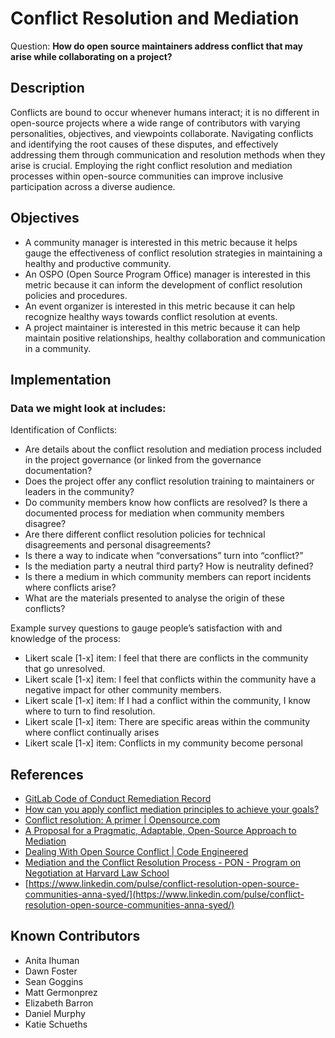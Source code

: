 # Conflict Resolution and Mediation

Question: **How do open source maintainers address conflict that may arise while collaborating on a project?**

## Description

Conflicts are bound to occur whenever humans interact; it is no different in open-source projects where a wide range of contributors with varying personalities, objectives, and viewpoints collaborate. Navigating conflicts and identifying the root causes of these disputes, and effectively addressing them through communication and resolution methods when they arise is crucial.  Employing the right conflict resolution and mediation processes within open-source communities can improve inclusive participation across a diverse audience.


## Objectives

* A community manager is interested in this metric because it helps gauge the effectiveness of conflict resolution strategies in maintaining a healthy and productive community.
* An OSPO (Open Source Program Office) manager is interested in this metric because it can inform the development of conflict resolution policies and procedures.
* An event organizer is interested in this metric because it can help recognize healthy ways towards conflict resolution at events.
* A project maintainer is interested in this metric because it can help maintain positive relationships, healthy collaboration and communication in a community.


## Implementation

### Data we might look at includes: 

Identification of Conflicts:

* Are details about the conflict resolution and mediation process included in the project governance (or linked from the governance documentation?
* Does the project offer any conflict resolution training to maintainers or leaders in the community?
* Do community members know how conflicts are resolved? Is there a documented process for mediation when community members disagree?
* Are there different conflict resolution policies for technical disagreements and personal disagreements?
* Is there a way to indicate when “conversations” turn into “conflict?”
* Is the mediation party a neutral third party? How is neutrality defined?
* Is there a medium in which community members can report incidents where conflicts arise?
* What are the materials presented to analyse the origin of these conflicts?  

Example survey questions to gauge people’s satisfaction with and knowledge of the process:

* Likert scale [1-x] item: I feel that there are conflicts in the community that go unresolved.
* Likert scale [1-x] item: I feel that conflicts within the community have a negative impact for other community members. 
* Likert scale [1-x] item: If I had a conflict within the community, I know where to turn to find resolution. 
* Likert scale [1-x] item: There are specific areas within the community where conflict continually arises 
* Likert scale [1-x] item: Conflicts in my community become personal 


## References

* [GitLab Code of Conduct Remediation Record](https://gitlab.com/tgdp/templates/-/blob/main/code-of-conduct/guide-code-of-conduct-remediation-record.md?ref_type=heads) 
* [How can you apply conflict mediation principles to achieve your goals?](https://www.linkedin.com/advice/1/how-can-you-apply-conflict-mediation-principles) 
* [Conflict resolution: A primer | Opensource.com](https://opensource.com/life/16/5/conflict-resolution-primer) 
* [A Proposal for a Pragmatic, Adaptable, Open-Source Approach to Mediation](https://papers.ssrn.com/sol3/papers.cfm?abstract_id=2572265) 
* [Dealing With Open Source Conflict | Code Engineered](https://codeengineered.com/blog/2018/open-source-conflict/) 
* [Mediation and the Conflict Resolution Process - PON - Program on Negotiation at Harvard Law School](https://www.pon.harvard.edu/daily/conflict-resolution/mediation-and-conflict-resolution/) 
* [https://www.linkedin.com/pulse/conflict-resolution-open-source-communities-anna-syed/](https://www.linkedin.com/pulse/conflict-resolution-open-source-communities-anna-syed/)  


## Known Contributors

* Anita Ihuman
* Dawn Foster
* Sean Goggins
* Matt Germonprez
* Elizabeth Barron
* Daniel Murphy
* Katie Schueths

